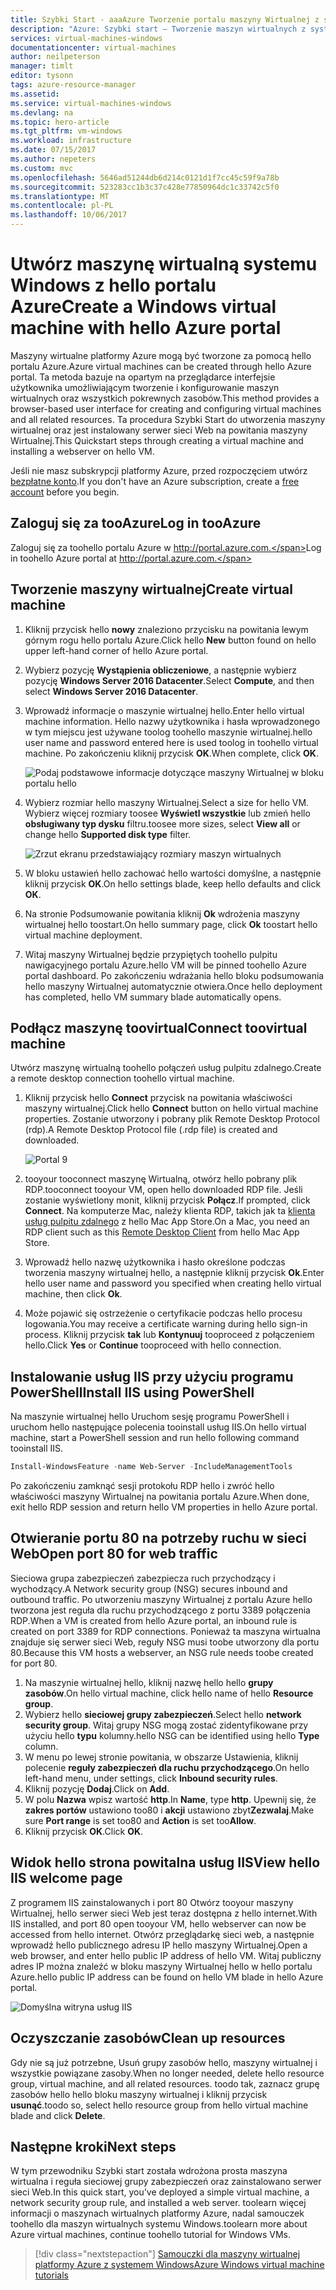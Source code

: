 ```yaml
---
title: Szybki Start - aaaAzure Tworzenie portalu maszyny Wirtualnej z systemem Windows | Dokumentacja firmy Microsoft
description: "Azure: Szybki start — Tworzenie maszyn wirtualnych z systemem Windows za pomocą portalu"
services: virtual-machines-windows
documentationcenter: virtual-machines
author: neilpeterson
manager: timlt
editor: tysonn
tags: azure-resource-manager
ms.assetid: 
ms.service: virtual-machines-windows
ms.devlang: na
ms.topic: hero-article
ms.tgt_pltfrm: vm-windows
ms.workload: infrastructure
ms.date: 07/15/2017
ms.author: nepeters
ms.custom: mvc
ms.openlocfilehash: 5646ad51244db6d214c0121d1f7cc45c59f9a78b
ms.sourcegitcommit: 523283cc1b3c37c428e77850964dc1c33742c5f0
ms.translationtype: MT
ms.contentlocale: pl-PL
ms.lasthandoff: 10/06/2017
---
```

# <a name="create-a-windows-virtual-machine-with-hello-azure-portal"></a><span data-ttu-id="8c255-103">Utwórz maszynę wirtualną systemu Windows z hello portalu Azure</span><span class="sxs-lookup"><span data-stu-id="8c255-103">Create a Windows virtual machine with hello Azure portal</span></span>

<span data-ttu-id="8c255-104">Maszyny wirtualne platformy Azure mogą być tworzone za pomocą hello portalu Azure.</span><span class="sxs-lookup"><span data-stu-id="8c255-104">Azure virtual machines can be created through hello Azure portal.</span></span> <span data-ttu-id="8c255-105">Ta metoda bazuje na opartym na przeglądarce interfejsie użytkownika umożliwiającym tworzenie i konfigurowanie maszyn wirtualnych oraz wszystkich pokrewnych zasobów.</span><span class="sxs-lookup"><span data-stu-id="8c255-105">This method provides a browser-based user interface for creating and configuring virtual machines and all related resources.</span></span> <span data-ttu-id="8c255-106">Ta procedura Szybki Start do utworzenia maszyny wirtualnej oraz jest instalowany serwer sieci Web na powitania maszyny Wirtualnej.</span><span class="sxs-lookup"><span data-stu-id="8c255-106">This Quickstart steps through creating a virtual machine and installing a webserver on hello VM.</span></span>

<span data-ttu-id="8c255-107">Jeśli nie masz subskrypcji platformy Azure, przed rozpoczęciem utwórz [bezpłatne konto](https://azure.microsoft.com/free/?WT.mc_id=A261C142F).</span><span class="sxs-lookup"><span data-stu-id="8c255-107">If you don't have an Azure subscription, create a [free account](https://azure.microsoft.com/free/?WT.mc_id=A261C142F) before you begin.</span></span>

## <a name="log-in-tooazure"></a><span data-ttu-id="8c255-108">Zaloguj się za tooAzure</span><span class="sxs-lookup"><span data-stu-id="8c255-108">Log in tooAzure</span></span>

<span data-ttu-id="8c255-109">Zaloguj się za toohello portalu Azure w http://portal.azure.com.</span><span class="sxs-lookup"><span data-stu-id="8c255-109">Log in toohello Azure portal at http://portal.azure.com.</span></span>

## <a name="create-virtual-machine"></a><span data-ttu-id="8c255-110">Tworzenie maszyny wirtualnej</span><span class="sxs-lookup"><span data-stu-id="8c255-110">Create virtual machine</span></span>

1. <span data-ttu-id="8c255-111">Kliknij przycisk hello **nowy** znaleziono przycisku na powitania lewym górnym rogu hello portalu Azure.</span><span class="sxs-lookup"><span data-stu-id="8c255-111">Click hello **New** button found on hello upper left-hand corner of hello Azure portal.</span></span>

2. <span data-ttu-id="8c255-112">Wybierz pozycję **Wystąpienia obliczeniowe**, a następnie wybierz pozycję **Windows Server 2016 Datacenter**.</span><span class="sxs-lookup"><span data-stu-id="8c255-112">Select **Compute**, and then select **Windows Server 2016 Datacenter**.</span></span> 

3. <span data-ttu-id="8c255-113">Wprowadź informacje o maszynie wirtualnej hello.</span><span class="sxs-lookup"><span data-stu-id="8c255-113">Enter hello virtual machine information.</span></span> <span data-ttu-id="8c255-114">Hello nazwy użytkownika i hasła wprowadzonego w tym miejscu jest używane toolog toohello maszynie wirtualnej.</span><span class="sxs-lookup"><span data-stu-id="8c255-114">hello user name and password entered here is used toolog in toohello virtual machine.</span></span> <span data-ttu-id="8c255-115">Po zakończeniu kliknij przycisk **OK**.</span><span class="sxs-lookup"><span data-stu-id="8c255-115">When complete, click **OK**.</span></span>

    ![Podaj podstawowe informacje dotyczące maszyny Wirtualnej w bloku portalu hello](./media/quick-create-portal/create-windows-vm-portal-basic-blade.png)  

4. <span data-ttu-id="8c255-117">Wybierz rozmiar hello maszyny Wirtualnej.</span><span class="sxs-lookup"><span data-stu-id="8c255-117">Select a size for hello VM.</span></span> <span data-ttu-id="8c255-118">Wybierz więcej rozmiary toosee **Wyświetl wszystkie** lub zmień hello **obsługiwany typ dysku** filtru.</span><span class="sxs-lookup"><span data-stu-id="8c255-118">toosee more sizes, select **View all** or change hello **Supported disk type** filter.</span></span> 

    ![Zrzut ekranu przedstawiający rozmiary maszyn wirtualnych](./media/quick-create-portal/create-windows-vm-portal-sizes.png)  

5. <span data-ttu-id="8c255-120">W bloku ustawień hello zachować hello wartości domyślne, a następnie kliknij przycisk **OK**.</span><span class="sxs-lookup"><span data-stu-id="8c255-120">On hello settings blade, keep hello defaults and click **OK**.</span></span>

6. <span data-ttu-id="8c255-121">Na stronie Podsumowanie powitania kliknij **Ok** wdrożenia maszyny wirtualnej hello toostart.</span><span class="sxs-lookup"><span data-stu-id="8c255-121">On hello summary page, click **Ok** toostart hello virtual machine deployment.</span></span>

7. <span data-ttu-id="8c255-122">Witaj maszyny Wirtualnej będzie przypiętych toohello pulpitu nawigacyjnego portalu Azure.</span><span class="sxs-lookup"><span data-stu-id="8c255-122">hello VM will be pinned toohello Azure portal dashboard.</span></span> <span data-ttu-id="8c255-123">Po zakończeniu wdrażania hello bloku podsumowania hello maszyny Wirtualnej automatycznie otwiera.</span><span class="sxs-lookup"><span data-stu-id="8c255-123">Once hello deployment has completed, hello VM summary blade automatically opens.</span></span>


## <a name="connect-toovirtual-machine"></a><span data-ttu-id="8c255-124">Podłącz maszynę toovirtual</span><span class="sxs-lookup"><span data-stu-id="8c255-124">Connect toovirtual machine</span></span>

<span data-ttu-id="8c255-125">Utwórz maszynę wirtualną toohello połączeń usług pulpitu zdalnego.</span><span class="sxs-lookup"><span data-stu-id="8c255-125">Create a remote desktop connection toohello virtual machine.</span></span>

1. <span data-ttu-id="8c255-126">Kliknij przycisk hello **Connect** przycisk na powitania właściwości maszyny wirtualnej.</span><span class="sxs-lookup"><span data-stu-id="8c255-126">Click hello **Connect** button on hello virtual machine properties.</span></span> <span data-ttu-id="8c255-127">Zostanie utworzony i pobrany plik Remote Desktop Protocol (rdp).</span><span class="sxs-lookup"><span data-stu-id="8c255-127">A Remote Desktop Protocol file (.rdp file) is created and downloaded.</span></span>

    ![Portal 9](./media/quick-create-portal/quick-create-portal/portal-quick-start-9.png) 

2. <span data-ttu-id="8c255-129">tooyour tooconnect maszynę Wirtualną, otwórz hello pobrany plik RDP.</span><span class="sxs-lookup"><span data-stu-id="8c255-129">tooconnect tooyour VM, open hello downloaded RDP file.</span></span> <span data-ttu-id="8c255-130">Jeśli zostanie wyświetlony monit, kliknij przycisk **Połącz**.</span><span class="sxs-lookup"><span data-stu-id="8c255-130">If prompted, click **Connect**.</span></span> <span data-ttu-id="8c255-131">Na komputerze Mac, należy klienta RDP, takich jak ta [klienta usług pulpitu zdalnego](https://itunes.apple.com/us/app/microsoft-remote-desktop/id715768417?mt=12) z hello Mac App Store.</span><span class="sxs-lookup"><span data-stu-id="8c255-131">On a Mac, you need an RDP client such as this [Remote Desktop Client](https://itunes.apple.com/us/app/microsoft-remote-desktop/id715768417?mt=12) from hello Mac App Store.</span></span>

3. <span data-ttu-id="8c255-132">Wprowadź hello nazwę użytkownika i hasło określone podczas tworzenia maszyny wirtualnej hello, a następnie kliknij przycisk **Ok**.</span><span class="sxs-lookup"><span data-stu-id="8c255-132">Enter hello user name and password you specified when creating hello virtual machine, then click **Ok**.</span></span>

4. <span data-ttu-id="8c255-133">Może pojawić się ostrzeżenie o certyfikacie podczas hello procesu logowania.</span><span class="sxs-lookup"><span data-stu-id="8c255-133">You may receive a certificate warning during hello sign-in process.</span></span> <span data-ttu-id="8c255-134">Kliknij przycisk **tak** lub **Kontynuuj** tooproceed z połączeniem hello.</span><span class="sxs-lookup"><span data-stu-id="8c255-134">Click **Yes** or **Continue** tooproceed with hello connection.</span></span>


## <a name="install-iis-using-powershell"></a><span data-ttu-id="8c255-135">Instalowanie usług IIS przy użyciu programu PowerShell</span><span class="sxs-lookup"><span data-stu-id="8c255-135">Install IIS using PowerShell</span></span>

<span data-ttu-id="8c255-136">Na maszynie wirtualnej hello Uruchom sesję programu PowerShell i uruchom hello następujące polecenia tooinstall usług IIS.</span><span class="sxs-lookup"><span data-stu-id="8c255-136">On hello virtual machine, start a PowerShell session and run hello following command tooinstall IIS.</span></span>

```powershell
Install-WindowsFeature -name Web-Server -IncludeManagementTools
```

<span data-ttu-id="8c255-137">Po zakończeniu zamknąć sesji protokołu RDP hello i zwróć hello właściwości maszyny Wirtualnej na powitania portalu Azure.</span><span class="sxs-lookup"><span data-stu-id="8c255-137">When done, exit hello RDP session and return hello VM properties in hello Azure portal.</span></span>

## <a name="open-port-80-for-web-traffic"></a><span data-ttu-id="8c255-138">Otwieranie portu 80 na potrzeby ruchu w sieci Web</span><span class="sxs-lookup"><span data-stu-id="8c255-138">Open port 80 for web traffic</span></span> 

<span data-ttu-id="8c255-139">Sieciowa grupa zabezpieczeń zabezpiecza ruch przychodzący i wychodzący.</span><span class="sxs-lookup"><span data-stu-id="8c255-139">A Network security group (NSG) secures inbound and outbound traffic.</span></span> <span data-ttu-id="8c255-140">Po utworzeniu maszyny Wirtualnej z portalu Azure hello tworzona jest reguła dla ruchu przychodzącego z portu 3389 połączenia RDP.</span><span class="sxs-lookup"><span data-stu-id="8c255-140">When a VM is created from hello Azure portal, an inbound rule is created on port 3389 for RDP connections.</span></span> <span data-ttu-id="8c255-141">Ponieważ ta maszyna wirtualna znajduje się serwer sieci Web, reguły NSG musi toobe utworzony dla portu 80.</span><span class="sxs-lookup"><span data-stu-id="8c255-141">Because this VM hosts a webserver, an NSG rule needs toobe created for port 80.</span></span>

1. <span data-ttu-id="8c255-142">Na maszynie wirtualnej hello, kliknij nazwę hello hello **grupy zasobów**.</span><span class="sxs-lookup"><span data-stu-id="8c255-142">On hello virtual machine, click hello name of hello **Resource group**.</span></span>
2. <span data-ttu-id="8c255-143">Wybierz hello **sieciowej grupy zabezpieczeń**.</span><span class="sxs-lookup"><span data-stu-id="8c255-143">Select hello **network security group**.</span></span> <span data-ttu-id="8c255-144">Witaj grupy NSG mogą zostać zidentyfikowane przy użyciu hello **typu** kolumny.</span><span class="sxs-lookup"><span data-stu-id="8c255-144">hello NSG can be identified using hello **Type** column.</span></span> 
3. <span data-ttu-id="8c255-145">W menu po lewej stronie powitania, w obszarze Ustawienia, kliknij polecenie **reguły zabezpieczeń dla ruchu przychodzącego**.</span><span class="sxs-lookup"><span data-stu-id="8c255-145">On hello left-hand menu, under settings, click **Inbound security rules**.</span></span>
4. <span data-ttu-id="8c255-146">Kliknij pozycję **Dodaj**.</span><span class="sxs-lookup"><span data-stu-id="8c255-146">Click on **Add**.</span></span>
5. <span data-ttu-id="8c255-147">W polu **Nazwa** wpisz wartość **http**.</span><span class="sxs-lookup"><span data-stu-id="8c255-147">In **Name**, type **http**.</span></span> <span data-ttu-id="8c255-148">Upewnij się, że **zakres portów** ustawiono too80 i **akcji** ustawiono zbyt**Zezwalaj**.</span><span class="sxs-lookup"><span data-stu-id="8c255-148">Make sure **Port range** is set too80 and **Action** is set too**Allow**.</span></span> 
6. <span data-ttu-id="8c255-149">Kliknij przycisk **OK**.</span><span class="sxs-lookup"><span data-stu-id="8c255-149">Click **OK**.</span></span>


## <a name="view-hello-iis-welcome-page"></a><span data-ttu-id="8c255-150">Widok hello strona powitalna usług IIS</span><span class="sxs-lookup"><span data-stu-id="8c255-150">View hello IIS welcome page</span></span>

<span data-ttu-id="8c255-151">Z programem IIS zainstalowanych i port 80 Otwórz tooyour maszyny Wirtualnej, hello serwer sieci Web jest teraz dostępna z hello internet.</span><span class="sxs-lookup"><span data-stu-id="8c255-151">With IIS installed, and port 80 open tooyour VM, hello webserver can now be accessed from hello internet.</span></span> <span data-ttu-id="8c255-152">Otwórz przeglądarkę sieci web, a następnie wprowadź hello publicznego adresu IP hello maszyny Wirtualnej.</span><span class="sxs-lookup"><span data-stu-id="8c255-152">Open a web browser, and enter hello public IP address of hello VM.</span></span> <span data-ttu-id="8c255-153">Witaj publiczny adres IP można znaleźć w bloku maszyny Wirtualnej hello w hello portalu Azure.</span><span class="sxs-lookup"><span data-stu-id="8c255-153">hello public IP address can be found on hello VM blade in hello Azure portal.</span></span>

![Domyślna witryna usług IIS](./media/quick-create-powershell/default-iis-website.png) 

## <a name="clean-up-resources"></a><span data-ttu-id="8c255-155">Oczyszczanie zasobów</span><span class="sxs-lookup"><span data-stu-id="8c255-155">Clean up resources</span></span>

<span data-ttu-id="8c255-156">Gdy nie są już potrzebne, Usuń grupy zasobów hello, maszyny wirtualnej i wszystkie powiązane zasoby.</span><span class="sxs-lookup"><span data-stu-id="8c255-156">When no longer needed, delete hello resource group, virtual machine, and all related resources.</span></span> <span data-ttu-id="8c255-157">toodo tak, zaznacz grupę zasobów hello hello bloku maszyny wirtualnej i kliknij przycisk **usunąć**.</span><span class="sxs-lookup"><span data-stu-id="8c255-157">toodo so, select hello resource group from hello virtual machine blade and click **Delete**.</span></span>

## <a name="next-steps"></a><span data-ttu-id="8c255-158">Następne kroki</span><span class="sxs-lookup"><span data-stu-id="8c255-158">Next steps</span></span>

<span data-ttu-id="8c255-159">W tym przewodniku Szybki start została wdrożona prosta maszyna wirtualna i reguła sieciowej grupy zabezpieczeń oraz zainstalowano serwer sieci Web.</span><span class="sxs-lookup"><span data-stu-id="8c255-159">In this quick start, you’ve deployed a simple virtual machine, a network security group rule, and installed a web server.</span></span> <span data-ttu-id="8c255-160">toolearn więcej informacji o maszynach wirtualnych platformy Azure, nadal samouczek toohello dla maszyn wirtualnych systemu Windows.</span><span class="sxs-lookup"><span data-stu-id="8c255-160">toolearn more about Azure virtual machines, continue toohello tutorial for Windows VMs.</span></span>

> [!div class="nextstepaction"]
> [<span data-ttu-id="8c255-161">Samouczki dla maszyny wirtualnej platformy Azure z systemem Windows</span><span class="sxs-lookup"><span data-stu-id="8c255-161">Azure Windows virtual machine tutorials</span></span>](./tutorial-manage-vm.md)
